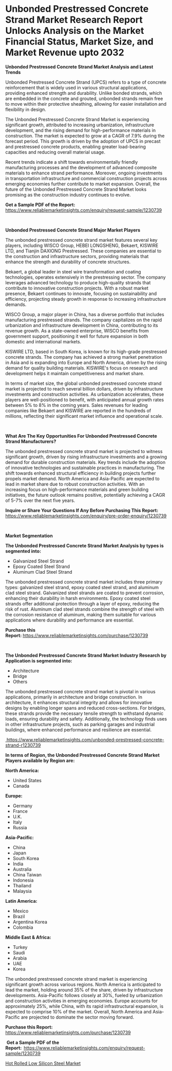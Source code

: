 <p><h1>Unbonded Prestressed Concrete Strand Market Research Report Unlocks Analysis on the Market Financial Status, Market Size, and Market Revenue upto 2032</h1></p><p><strong>Unbonded Prestressed Concrete Strand Market Analysis and Latest Trends</strong></p>
<p><p>Unbonded Prestressed Concrete Strand (UPCS) refers to a type of concrete reinforcement that is widely used in various structural applications, providing enhanced strength and durability. Unlike bonded strands, which are embedded in the concrete and grouted, unbonded strands remain free to move within their protective sheathing, allowing for easier installation and flexibility in design.</p><p>The Unbonded Prestressed Concrete Strand Market is experiencing significant growth, attributed to increasing urbanization, infrastructure development, and the rising demand for high-performance materials in construction. The market is expected to grow at a CAGR of 7.9% during the forecast period. This growth is driven by the adoption of UPCS in precast and prestressed concrete products, enabling greater load-bearing capacities and reducing overall material usage. </p><p>Recent trends indicate a shift towards environmentally friendly manufacturing processes and the development of advanced composite materials to enhance strand performance. Moreover, ongoing investments in transportation infrastructure and commercial construction projects across emerging economies further contribute to market expansion. Overall, the future of the Unbonded Prestressed Concrete Strand Market looks promising as the construction industry continues to evolve.</p></p>
<p><strong>Get a Sample PDF of the Report:&nbsp;</strong> <a href="https://www.reliablemarketinsights.com/enquiry/request-sample/1230739?utm_campaign=2004&utm_medium=2&utm_source=Github&utm_content=ia&utm_term=03022025&utm_id=unbonded-prestressed-concrete-strand">https://www.reliablemarketinsights.com/enquiry/request-sample/1230739</a></p>
<p>&nbsp;</p>
<p><strong>Unbonded Prestressed Concrete Strand Major Market Players</strong></p>
<p><p>The unbonded prestressed concrete strand market features several key players, including WISCO Group, HEBEI LONGSHENG, Bekaert, KISWIRE LTD, and Tianjin DAXIONG Prestressed. These companies are essential to the construction and infrastructure sectors, providing materials that enhance the strength and durability of concrete structures.</p><p>Bekaert, a global leader in steel wire transformation and coating technologies, operates extensively in the prestressing sector. The company leverages advanced technology to produce high-quality strands that contribute to innovative construction projects. With a robust market presence, Bekaert continues to innovate, focusing on sustainability and efficiency, projecting steady growth in response to increasing infrastructure demands.</p><p>WISCO Group, a major player in China, has a diverse portfolio that includes manufacturing prestressed strands. The company capitalizes on the rapid urbanization and infrastructure development in China, contributing to its revenue growth. As a state-owned enterprise, WISCO benefits from government support, positioning it well for future expansion in both domestic and international markets.</p><p>KISWIRE LTD, based in South Korea, is known for its high-grade prestressed concrete strands. The company has achieved a strong market penetration in Asia and is expanding into Europe and North America, driven by the rising demand for quality building materials. KISWIRE's focus on research and development helps it maintain competitiveness and market share.</p><p>In terms of market size, the global unbonded prestressed concrete strand market is projected to reach several billion dollars, driven by infrastructure investments and construction activities. As urbanization accelerates, these players are well-positioned to benefit, with anticipated annual growth rates between 5% to 8% in the coming years. Sales revenues for leading companies like Bekaert and KISWIRE are reported in the hundreds of millions, reflecting their significant market influence and operational scale.</p></p>
<p>&nbsp;</p>
<p><strong>What Are The Key Opportunities For Unbonded Prestressed Concrete Strand Manufacturers?</strong></p>
<p><p>The unbonded prestressed concrete strand market is projected to witness significant growth, driven by rising infrastructure investments and a growing demand for durable construction materials. Key trends include the adoption of innovative technologies and sustainable practices in manufacturing. The shift towards enhanced structural efficiency in building projects further propels market demand. North America and Asia-Pacific are expected to lead in market share due to robust construction activities. With an increasing focus on high-performance materials and green building initiatives, the future outlook remains positive, potentially achieving a CAGR of 5-7% over the next five years.</p></p>
<p><strong>Inquire or Share Your Questions If Any Before Purchasing This Report:</strong> <a href="https://www.reliablemarketinsights.com/enquiry/pre-order-enquiry/1230739?utm_campaign=2004&utm_medium=2&utm_source=Github&utm_content=ia&utm_term=03022025&utm_id=unbonded-prestressed-concrete-strand">https://www.reliablemarketinsights.com/enquiry/pre-order-enquiry/1230739</a></p>
<p>&nbsp;</p>
<p><strong>Market Segmentation</strong></p>
<p><strong>The Unbonded Prestressed Concrete Strand Market Analysis by types is segmented into:</strong></p>
<p><ul><li>Galvanized Steel Strand</li><li>Epoxy Coated Steel Strand</li><li>Aluminum Clad Steel Strand</li></ul></p>
<p><p>The unbonded prestressed concrete strand market includes three primary types: galvanized steel strand, epoxy coated steel strand, and aluminum clad steel strand. Galvanized steel strands are coated to prevent corrosion, enhancing their durability in harsh environments. Epoxy coated steel strands offer additional protection through a layer of epoxy, reducing the risk of rust. Aluminum clad steel strands combine the strength of steel with the corrosion resistance of aluminum, making them suitable for various applications where durability and performance are essential.</p></p>
<p><strong>Purchase this Report:&nbsp;</strong><a href="https://www.reliablemarketinsights.com/purchase/1230739?utm_campaign=2004&utm_medium=2&utm_source=Github&utm_content=ia&utm_term=03022025&utm_id=unbonded-prestressed-concrete-strand">https://www.reliablemarketinsights.com/purchase/1230739</a></p>
<p>&nbsp;</p>
<p><strong>The Unbonded Prestressed Concrete Strand Market Industry Research by Application is segmented into:</strong></p>
<p><ul><li>Architecture</li><li>Bridge</li><li>Others</li></ul></p>
<p><p>The unbonded prestressed concrete strand market is pivotal in various applications, primarily in architecture and bridge construction. In architecture, it enhances structural integrity and allows for innovative designs by enabling longer spans and reduced cross-sections. For bridges, these strands provide the necessary tensile strength to withstand dynamic loads, ensuring durability and safety. Additionally, the technology finds uses in other infrastructure projects, such as parking garages and industrial buildings, where enhanced performance and resilience are essential.</p></p>
<p><a href="https://www.reliablemarketinsights.com/unbonded-prestressed-concrete-strand-r1230739?utm_campaign=2004&utm_medium=2&utm_source=Github&utm_content=ia&utm_term=03022025&utm_id=unbonded-prestressed-concrete-strand">&nbsp;https://www.reliablemarketinsights.com/unbonded-prestressed-concrete-strand-r1230739</a></p>
<p><strong>In terms of Region, the Unbonded Prestressed Concrete Strand Market Players available by Region are:</strong></p>
<p>
    <p> <strong> North America: </strong>
        <ul>
            <li>United States</li>
            <li>Canada</li>
        </ul>
        </p> 
    <p> <strong> Europe: </strong>
        <ul>
            <li>Germany</li>
            <li>France</li>
            <li>U.K.</li>
            <li>Italy</li>
            <li>Russia</li>
        </ul>
        </p> 
    <p> <strong> Asia-Pacific: </strong>
        <ul>
            <li>China</li>
            <li>Japan</li>
            <li>South Korea</li>
            <li>India</li>
            <li>Australia</li>
            <li>China Taiwan</li>
            <li>Indonesia</li>
            <li>Thailand</li>
            <li>Malaysia</li>
        </ul>
        </p> 
    <p> <strong> Latin America: </strong>
        <ul>
            <li>Mexico</li>
            <li>Brazil</li>
            <li>Argentina Korea</li>
            <li>Colombia</li>
        </ul>
        </p> 
    <p> <strong> Middle East & Africa: </strong>
        <ul>
            <li>Turkey</li>
            <li>Saudi</li>
            <li>Arabia</li>
            <li>UAE</li>
            <li>Korea</li>
        </ul>
    </p>
    </p>
<p><p>The unbonded prestressed concrete strand market is experiencing significant growth across various regions. North America is anticipated to lead the market, holding around 35% of the share, driven by infrastructure developments. Asia-Pacific follows closely at 30%, fueled by urbanization and construction activities in emerging economies. Europe accounts for approximately 25%, while China, with its rapid infrastructural expansion, is expected to comprise 10% of the market. Overall, North America and Asia-Pacific are projected to dominate the sector moving forward.</p></p>
<p><strong>Purchase this Report: </strong><a href="https://www.reliablemarketinsights.com/purchase/1230739?utm_campaign=2004&utm_medium=2&utm_source=Github&utm_content=ia&utm_term=03022025&utm_id=unbonded-prestressed-concrete-strand">https://www.reliablemarketinsights.com/purchase/1230739</a></p>
<p>&nbsp;<strong>Get a Sample PDF of the Report:&nbsp;&nbsp;</strong><a href="https://www.reliablemarketinsights.com/enquiry/request-sample/1230739?utm_campaign=2004&utm_medium=2&utm_source=Github&utm_content=ia&utm_term=03022025&utm_id=unbonded-prestressed-concrete-strand">https://www.reliablemarketinsights.com/enquiry/request-sample/1230739</a></p>
<p><strong></strong></p>
<p><p><a href="https://github.com/NarcisoFerry/Market-Research-Report-List-1/blob/main/hot-rolled-low-silicon-steel-market.md?utm_campaign=2004&utm_medium=2&utm_source=Github&utm_content=ia&utm_term=03022025&utm_id=unbonded-prestressed-concrete-strand">Hot Rolled Low Silicon Steel Market</a></p></p>
